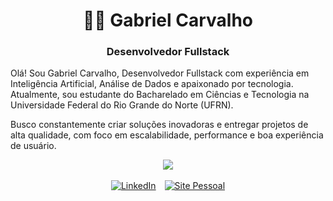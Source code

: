 <div align="center">

  # 👨‍💻 Gabriel Carvalho  
  ### Desenvolvedor Fullstack
  
</div>

Olá! Sou Gabriel Carvalho, Desenvolvedor Fullstack com experiência em Inteligência Artificial, Análise de Dados e apaixonado por tecnologia.  
Atualmente, sou estudante do Bacharelado em Ciências e Tecnologia na Universidade Federal do Rio Grande do Norte (UFRN).

Busco constantemente criar soluções inovadoras e entregar projetos de alta qualidade, com foco em escalabilidade, performance e boa experiência de usuário.

<div align="center">
  <a href="https://skillicons.dev">
    <img src="https://skillicons.dev/icons?i=javascript,php,python,react,laravel,mui,docker,git,linux" />
  </a>
</div>

<br>

<div align="center">
  <a href="https://www.linkedin.com/in/gabriel-carvalho-7911a225b/" target="_blank" style="display: inline-block; margin-right: 10px;">
    <img src="https://img.shields.io/badge/LinkedIn-0077B5?style=for-the-badge&logo=linkedin&logoColor=white" alt="LinkedIn">
  </a>
  <a href="https://devfolio-sandy.vercel.app" target="_blank" style="display: inline-block;">
    <img src="https://img.shields.io/badge/Meu%20Site-222222?style=for-the-badge&logo=vercel&logoColor=white" alt="Site Pessoal">
  </a>
</div>
